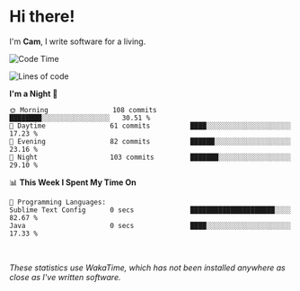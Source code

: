 # Hi there!
I'm **Cam**, I write software for a living.

<!--START_SECTION:waka-->
![Code Time](http://img.shields.io/badge/Code%20Time-444%20hrs%205%20mins-blue)

![Lines of code](https://img.shields.io/badge/From%20Hello%20World%20I%27ve%20Written-104.6%20thousand%20lines%20of%20code-blue)

**I'm a Night 🦉** 

```text
🌞 Morning                108 commits         ████████░░░░░░░░░░░░░░░░░   30.51 % 
🌆 Daytime                61 commits          ████░░░░░░░░░░░░░░░░░░░░░   17.23 % 
🌃 Evening                82 commits          ██████░░░░░░░░░░░░░░░░░░░   23.16 % 
🌙 Night                  103 commits         ███████░░░░░░░░░░░░░░░░░░   29.10 % 
```


📊 **This Week I Spent My Time On** 

```text
💬 Programming Languages: 
Sublime Text Config      0 secs              █████████████████████░░░░   82.67 % 
Java                     0 secs              ████░░░░░░░░░░░░░░░░░░░░░   17.33 % 
```


<!--END_SECTION:waka-->

<br>

_These statistics use WakaTime, which has not been installed anywhere as close as I've written software._
